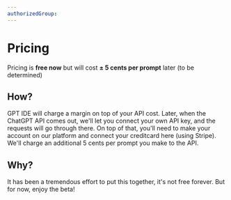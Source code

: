 ```yaml
---
authorizedGroup: 
---
```

# Pricing

Pricing is **free now** but will cost **± 5 cents per prompt** later (to be determined)

## How?

GPT IDE will charge a margin on top of your API cost. Later, when the ChatGPT API comes out, we'll let you connect your own API key, and the requests will go through there. On top of that, you'll need to make your account on our platform and connect your creditcard here (using Stripe). We'll charge an additional 5 cents per prompt you make to the API.

## Why?

It has been a tremendous effort to put this together, it's not free forever. But for now, enjoy the beta!
